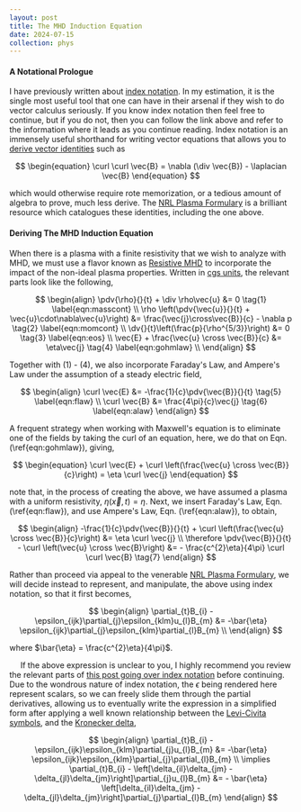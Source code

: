 ```yaml
---
layout: post
title: The MHD Induction Equation
date: 2024-07-15
collection: phys
---
```

#### A Notational Prologue 
I have previously written about [index notation](../math/2024-07-15_indexnotation). In my estimation, it is the single most useful tool that one can have in their arsenal if they wish to do vector calculus seriously. If you know index notation then feel free to continue, but if you do not, then you can follow the link above and refer to the information where it leads as you continue reading. Index notation is an immensely useful shorthand for writing vector equations that allows you to [derive vector identities](../math/2024-07-15_indexnotation#deriving-vector-identities) such as 

$$
\begin{equation}
\curl \curl \vec{B} = \nabla (\div \vec{B}) - \laplacian \vec{B}
\end{equation}
$$

which would otherwise require rote memorization, or a tedious amount of algebra to prove, much less derive. The [NRL Plasma Formulary](https://library.psfc.mit.edu/catalog/online_pubs/NRL_FORMULARY_13.pdf) is a brilliant resource which catalogues these identities, including the one above. 

#### Deriving The MHD Induction Equation
When there is a plasma with a finite resistivity that we wish to analyze with MHD, we must use a flavor known as [Resistive MHD](./2024-07-15_mhd#resistive-mhd) to incorporate the impact of the non-ideal plasma properties. Written in [cgs units](./2024-07-9_maxwell#cgs-units), the relevant parts look like the following,

$$
\begin{align}
\pdv{\rho}{}{t} + \div \rho\vec{u} &= 0 \tag{1} \label{eqn:masscont} \\
\rho \left(\pdv{\vec{u}}{}{t} + \vec{u}\cdot\nabla\vec{u}\right) &= \frac{\vec{j}\cross\vec{B}}{c} - \nabla p \tag{2} \label{eqn:momcont} \\
\dv{}{t}\left(\frac{p}{\rho^{5/3}}\right) &= 0 \tag{3} \label{eqn:eos} \\ 
\vec{E} + \frac{\vec{u} \cross \vec{B}}{c} &= \eta\vec{j} \tag{4} \label{eqn:gohmlaw} \\
\end{align}
$$

Together with (1) - (4), we also incorporate Faraday's Law, and Ampere's Law under the assumption of a steady electric field,

$$
\begin{align}
\curl \vec{E} &= -\frac{1}{c}\pdv{\vec{B}}{}{t} \tag{5} \label{eqn:flaw} \\
\curl \vec{B} &= \frac{4\pi}{c}\vec{j} \tag{6} \label{eqn:alaw}
\end{align}
$$

A frequent strategy when working with Maxwell's equation is to eliminate one of the fields by taking the curl of an equation, here, we do that on Eqn. (\ref{eqn:gohmlaw}), giving,

$$
\begin{equation}
\curl \vec{E} + \curl \left(\frac{\vec{u} \cross \vec{B}}{c}\right) = \eta \curl \vec{j}
\end{equation}
$$

note that, in the process of creating the above, we have assumed a plasma with a uniform resistivity, $\eta(\vec{x}, t) = \eta$. Next, we insert Faraday's Law, Eqn. (\ref{eqn:flaw}), and use Ampere's Law, Eqn. (\ref{eqn:alaw}), to obtain,

$$
\begin{align}
-\frac{1}{c}\pdv{\vec{B}}{}{t} + \curl \left(\frac{\vec{u} \cross \vec{B}}{c}\right) &= \eta \curl \vec{j} \\
\therefore \pdv{\vec{B}}{}{t} - \curl \left(\vec{u} \cross \vec{B}\right) &= - \frac{c^{2}\eta}{4\pi} \curl \curl \vec{B} \tag{7}
\end{align}
$$

Rather than proceed via appeal to the venerable [NRL Plasma Formulary](https://library.psfc.mit.edu/catalog/online_pubs/NRL_FORMULARY_13.pdf), we will decide instead to represent, and manipulate, the above using index notation, so that it first becomes, 

$$
\begin{align}
\partial_{t}B_{i} - \epsilon_{ijk}\partial_{j}\epsilon_{klm}u_{l}B_{m} &= -\bar{\eta} \epsilon_{ijk}\partial_{j}\epsilon_{klm}\partial_{l}B_{m} \\
\end{align}
$$

where $\bar{\eta} = \frac{c^{2}\eta}{4\pi}$. 

&nbsp;&nbsp;&nbsp;&nbsp; If the above expression is unclear to you, I highly recommend you review the relevant parts of [this post going over index notation](../math/2024-07-15_indexnotation) before continuing. Due to the wondrous nature of index notation, the $\epsilon$ being rendered here represent scalars, so we can freely slide them through the partial derivatives, allowing us to eventually write the expression in a simplified form after applying a well known relationship between the [Levi-Civita symbols](../math/2024-07-15_indexnotation#levi-civita), and the [Kronecker delta](../math/2024-07-15_indexnotation#kronecker-delta),

$$
\begin{align}
\partial_{t}B_{i} - \epsilon_{ijk}\epsilon_{klm}\partial_{j}u_{l}B_{m} &= -\bar{\eta} \epsilon_{ijk}\epsilon_{klm}\partial_{j}\partial_{l}B_{m} \\
\implies \partial_{t}B_{i} - \left[\delta_{il}\delta_{jm} - \delta_{jl}\delta_{jm}\right]\partial_{j}u_{l}B_{m} &= - \bar{\eta} \left[\delta_{il}\delta_{jm} - \delta_{jl}\delta_{jm}\right]\partial_{j}\partial_{l}B_{m}
\end{align}
$$